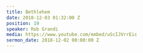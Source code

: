 ```yaml
---
title: Bethlehem
date: 2018-12-03 01:32:00 Z
position: 19
speaker: Rob Grandi
media: https://www.youtube.com/embed/uScIJVrrEic
sermon_date: 2018-12-02 00:00:00 Z
---
```


